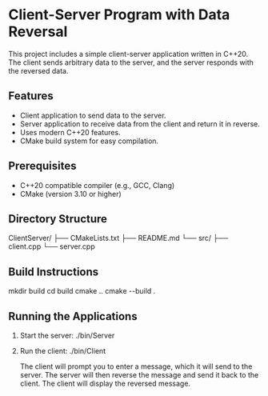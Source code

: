 # Client-Server Program with Data Reversal

This project includes a simple client-server application written in C++20. The client sends arbitrary data to the server, and the server responds with the reversed data.

## Features

- Client application to send data to the server.
- Server application to receive data from the client and return it in reverse.
- Uses modern C++20 features.
- CMake build system for easy compilation.

## Prerequisites

- C++20 compatible compiler (e.g., GCC, Clang)
- CMake (version 3.10 or higher)

## Directory Structure

ClientServer/
├── CMakeLists.txt
├── README.md
└── src/
    ├── client.cpp
    └── server.cpp

## Build Instructions

  mkdir build
  cd build
  cmake ..
  cmake --build .

## Running the Applications

1. Start the server:
   ./bin/Server

2. Run the client:
   ./bin/Client

   The client will prompt you to enter a message, which it will send to the server. The server will then reverse the message and send it back to the client. The client will display the reversed message.
